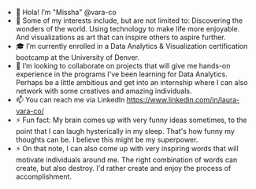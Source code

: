 - 👋 Hola! I’m "Missha" @vara-co
- 👀 Some of my interests include, but are not limited to: Discovering the wonders of the world. Using technology to make life more enjoyable. And visualizations as art that can inspire others to aspire further.
- 🎓 I’m currently enrolled in a Data Analytics & Visualization certification bootcamp at the University of Denver.
- 💞️ I’m looking to collaborate on projects that will give me hands-on experience in the programs I've been learning for Data Analytics. Perhaps be a little ambitious and get into an internship where I can also network with some creatives and amazing individuals.
- 📫 You can reach me via LinkedIn https://www.linkedin.com/in/laura-vara-co/
- ⚡ Fun fact: My brain comes up with very funny ideas sometimes, to the point that I can laugh hysterically in my sleep. That's how funny my thoughts can be. I believe this might be my superpower.
- ⚡ On that note, I can also come up with very inspiring words that will motivate individuals around me. The right combination of words can create, but also destroy. I'd rather create and enjoy the process of accomplishment.
